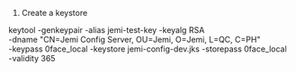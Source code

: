 1. Create a keystore

keytool -genkeypair -alias jemi-test-key -keyalg RSA \
-dname "CN=Jemi Config Server, OU=Jemi, O=Jemi, L=QC, C=PH" \
-keypass 0face_local -keystore jemi-config-dev.jks -storepass 0face_local \
-validity 365